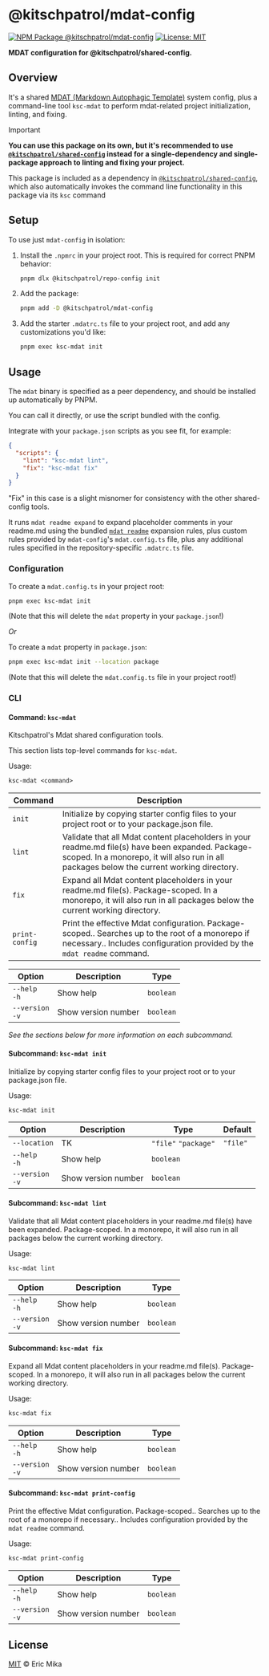 <!--+ Warning: Content inside HTML comment blocks was generated by mdat and may be overwritten. +-->

<!-- title -->

# @kitschpatrol/mdat-config

<!-- /title -->

<!-- badges -->

[![NPM Package @kitschpatrol/mdat-config](https://img.shields.io/npm/v/@kitschpatrol/mdat-config.svg)](https://npmjs.com/package/@kitschpatrol/mdat-config)
[![License: MIT](https://img.shields.io/badge/License-MIT-yellow.svg)](https://opensource.org/licenses/MIT)

<!-- /badges -->

<!-- description -->

**MDAT configuration for @kitschpatrol/shared-config.**

<!-- /description -->

## Overview

It's a shared [MDAT (Markdown Autophagic Template)](https://github.com/kitschpatrol/mdat) system config, plus a command-line tool `ksc-mdat` to perform mdat-related project initialization, linting, and fixing.

<!-- recommendation -->

> [!IMPORTANT]
>
> **You can use this package on its own, but it's recommended to use [`@kitschpatrol/shared-config`](https://www.npmjs.com/package/@kitschpatrol/shared-config) instead for a single-dependency and single-package approach to linting and fixing your project.**
>
> This package is included as a dependency in [`@kitschpatrol/shared-config`](https://www.npmjs.com/package/@kitschpatrol/shared-config), which also automatically invokes the command line functionality in this package via its `ksc` command

<!-- /recommendation -->

## Setup

To use just `mdat-config` in isolation:

1. Install the `.npmrc` in your project root. This is required for correct PNPM behavior:

   ```sh
   pnpm dlx @kitschpatrol/repo-config init
   ```

2. Add the package:

   ```sh
   pnpm add -D @kitschpatrol/mdat-config
   ```

3. Add the starter `.mdatrc.ts` file to your project root, and add any customizations you'd like:

   ```sh
   pnpm exec ksc-mdat init
   ```

## Usage

The `mdat` binary is specified as a peer dependency, and should be installed up automatically by PNPM.

You can call it directly, or use the script bundled with the config.

Integrate with your `package.json` scripts as you see fit, for example:

```json
{
  "scripts": {
    "lint": "ksc-mdat lint",
    "fix": "ksc-mdat fix"
  }
}
```

"Fix" in this case is a slight misnomer for consistency with the other shared-config tools.

It runs `mdat readme expand` to expand placeholder comments in your readme.md using the bundled [`mdat readme`](https://github.com/kitschpatrol/mdat/blob/main/packages/mdat/readme.md#the-mdat-readme-subcommand) expansion rules, plus custom rules provided by `mdat-config`'s `mdat.config.ts` file, plus any additional rules specified in the repository-specific `.mdatrc.ts` file.

### Configuration

To create a `mdat.config.ts` in your project root:

```sh
pnpm exec ksc-mdat init
```

(Note that this will delete the `mdat` property in your `package.json`!)

_Or_

To create a `mdat` property in `package.json`:

```sh
pnpm exec ksc-mdat init --location package
```

(Note that this will delete the `mdat.config.ts` file in your project root!)

### CLI

<!-- cli-help -->

#### Command: `ksc-mdat`

Kitschpatrol's Mdat shared configuration tools.

This section lists top-level commands for `ksc-mdat`.

Usage:

```txt
ksc-mdat <command>
```

| Command        | Description                                                                                                                                                                                    |
| -------------- | ---------------------------------------------------------------------------------------------------------------------------------------------------------------------------------------------- |
| `init`         | Initialize by copying starter config files to your project root or to your package.json file.                                                                                                  |
| `lint`         | Validate that all Mdat content placeholders in your readme.md file(s) have been expanded. Package-scoped. In a monorepo, it will also run in all packages below the current working directory. |
| `fix`          | Expand all Mdat content placeholders in your readme.md file(s). Package-scoped. In a monorepo, it will also run in all packages below the current working directory.                           |
| `print-config` | Print the effective Mdat configuration. Package-scoped.. Searches up to the root of a monorepo if necessary.. Includes configuration provided by the `mdat readme` command.                    |

| Option              | Description         | Type      |
| ------------------- | ------------------- | --------- |
| `--help`<br>`-h`    | Show help           | `boolean` |
| `--version`<br>`-v` | Show version number | `boolean` |

_See the sections below for more information on each subcommand._

#### Subcommand: `ksc-mdat init`

Initialize by copying starter config files to your project root or to your package.json file.

Usage:

```txt
ksc-mdat init
```

| Option              | Description         | Type                 | Default  |
| ------------------- | ------------------- | -------------------- | -------- |
| `--location`        | TK                  | `"file"` `"package"` | `"file"` |
| `--help`<br>`-h`    | Show help           | `boolean`            |          |
| `--version`<br>`-v` | Show version number | `boolean`            |          |

#### Subcommand: `ksc-mdat lint`

Validate that all Mdat content placeholders in your readme.md file(s) have been expanded. Package-scoped. In a monorepo, it will also run in all packages below the current working directory.

Usage:

```txt
ksc-mdat lint
```

| Option              | Description         | Type      |
| ------------------- | ------------------- | --------- |
| `--help`<br>`-h`    | Show help           | `boolean` |
| `--version`<br>`-v` | Show version number | `boolean` |

#### Subcommand: `ksc-mdat fix`

Expand all Mdat content placeholders in your readme.md file(s). Package-scoped. In a monorepo, it will also run in all packages below the current working directory.

Usage:

```txt
ksc-mdat fix
```

| Option              | Description         | Type      |
| ------------------- | ------------------- | --------- |
| `--help`<br>`-h`    | Show help           | `boolean` |
| `--version`<br>`-v` | Show version number | `boolean` |

#### Subcommand: `ksc-mdat print-config`

Print the effective Mdat configuration. Package-scoped.. Searches up to the root of a monorepo if necessary.. Includes configuration provided by the `mdat readme` command.

Usage:

```txt
ksc-mdat print-config
```

| Option              | Description         | Type      |
| ------------------- | ------------------- | --------- |
| `--help`<br>`-h`    | Show help           | `boolean` |
| `--version`<br>`-v` | Show version number | `boolean` |

<!-- /cli-help -->

<!-- license -->

## License

[MIT](license.txt) © Eric Mika

<!-- /license -->
